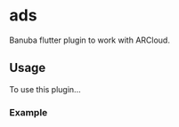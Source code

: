 # ads

Banuba flutter plugin to work with ARCloud.

## Usage

To use this plugin...

### Example

``` dart

```
